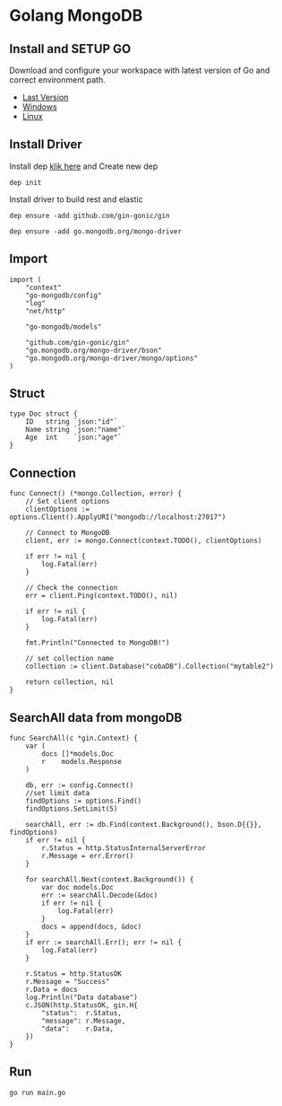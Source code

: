 # Golang MongoDB

## Install and SETUP GO
Download and configure your workspace with latest version of Go and correct environment path.
- [Last Version](https://golang.org/dl/)
- [Windows](http://www.wadewegner.com/2014/12/easy-go-programming-setup-for-windows/)
- [Linux](http://www.tecmint.com/install-go-in-linux/)

## Install Driver
Install dep [klik here](https://golang.github.io/dep/docs/installation.html) and Create new dep
```
dep init 
```
Install driver to build rest and elastic
```
dep ensure -add github.com/gin-gonic/gin
```
```
dep ensure -add go.mongodb.org/mongo-driver
```
## Import
```
import (
	"context"
	"go-mongodb/config"
	"log"
	"net/http"

	"go-mongodb/models"

	"github.com/gin-gonic/gin"
	"go.mongodb.org/mongo-driver/bson"
	"go.mongodb.org/mongo-driver/mongo/options"
)
```
## Struct
```
type Doc struct {
	ID   string `json:"id"`
	Name string `json:"name"`
	Age  int    `json:"age"`
}
```

## Connection
```
func Connect() (*mongo.Collection, error) {
	// Set client options
	clientOptions := options.Client().ApplyURI("mongodb://localhost:27017")

	// Connect to MongoDB
	client, err := mongo.Connect(context.TODO(), clientOptions)

	if err != nil {
		log.Fatal(err)
	}

	// Check the connection
	err = client.Ping(context.TODO(), nil)

	if err != nil {
		log.Fatal(err)
	}

	fmt.Println("Connected to MongoDB!")

	// set collection name
	collection := client.Database("cobaDB").Collection("mytable2")

	return collection, nil
}
```

## SearchAll data from mongoDB
```
func SearchAll(c *gin.Context) {
	var (
		docs []*models.Doc
		r    models.Response
	)

	db, err := config.Connect()
	//set limit data
	findOptions := options.Find()
	findOptions.SetLimit(5)

	searchAll, err := db.Find(context.Background(), bson.D{{}}, findOptions)
	if err != nil {
		r.Status = http.StatusInternalServerError
		r.Message = err.Error()
	}

	for searchAll.Next(context.Background()) {
		var doc models.Doc
		err := searchAll.Decode(&doc)
		if err != nil {
			log.Fatal(err)
		}
		docs = append(docs, &doc)
	}
	if err := searchAll.Err(); err != nil {
		log.Fatal(err)
	}

	r.Status = http.StatusOK
	r.Message = "Success"
	r.Data = docs
	log.Println("Data database")
	c.JSON(http.StatusOK, gin.H{
		"status":  r.Status,
		"message": r.Message,
		"data":    r.Data,
	})
}
```
## Run
```
go run main.go
```
